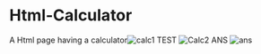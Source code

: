 # Html-Calculator
A Html page having a calculator![calc1](https://user-images.githubusercontent.com/73493598/162606370-0117b5c4-d966-4d0c-be80-ed9d4e67663e.JPG)
TEST
![Calc2](https://user-images.githubusercontent.com/73493598/162606423-1c88a4b2-9db1-42a7-adfc-b352c08905cf.JPG)
ANS
![ans](https://user-images.githubusercontent.com/73493598/162606431-72adb2b7-771f-4fac-ba8d-8db8c2fc6b6c.JPG)
